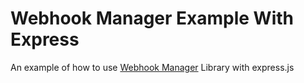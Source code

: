 # Webhook Manager Example With Express
An example of how to use [Webhook Manager](https://github.com/abdulsalamIshaq/webhook-manager) Library with express.js